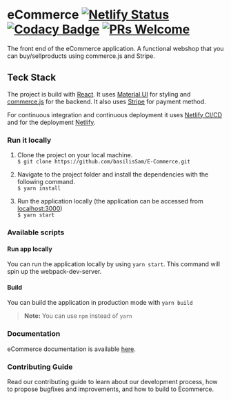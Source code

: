 # eCommerce [![Netlify Status](https://api.netlify.com/api/v1/badges/dc3241dc-6f77-4d51-b8b6-928516ef2e56/deploy-status)](https://app.netlify.com/sites/zealous-mcclintock-9eb20d/deploys) [![Codacy Badge](https://app.codacy.com/project/badge/Grade/c6bffae0f3144168b8e9b7101edb59dd)](https://www.codacy.com/gh/basilisSam/E-Commerce/dashboard?utm_source=github.com&utm_medium=referral&utm_content=basilisSam/E-Commerce&utm_campaign=Badge_Grade) [![PRs Welcome](https://img.shields.io/badge/PRs-welcome-brightgreen.svg)](https://github.com/apavlidi/IT_API/wiki/How-to-contribute)

The front end of the eCommerce application. A functional webshop that you can buy/sellproducts using commerce.js and Stripe.

## Teck Stack

The project is build with [React](https://reactjs.org/). It uses [Material UI](https://mui.com/) for styling and [commerce.js](https://commercejs.com/) for the backend.
It also uses [Stripe](https://stripe.com) for payment method.

For continuous integration and continuous deployment it uses [Netlify CI/CD](https://www.netlify.com/) and for the deployment [Netlify](https://www.netlify.com/).

### Run it locally

1. Clone the project on your local machine. <br/>
   `$ git clone https://github.com/basilisSam/E-Commerce.git`

2. Navigate to the project folder and install the dependencies with the following command. <br/>
   `$ yarn install`

3. Run the application locally (the application can be accessed from [localhost:3000](http://localhost:3000/)) <br/>
   `$ yarn start`

### Available scripts

#### Run app locally

You can run the application locally by using `yarn start`. This command will spin up the webpack-dev-server.

#### Build

You can build the application in production mode with `yarn build`

> **Note:** You can use `npm` instead of `yarn`

### Documentation

eCommerce documentation is available [here](https://github.com/basilisSam/E-Commerce/wiki).

### Contributing Guide

Read our contributing guide to learn about our development process, how to propose bugfixes and improvements, and how to build to Ecommerce.
